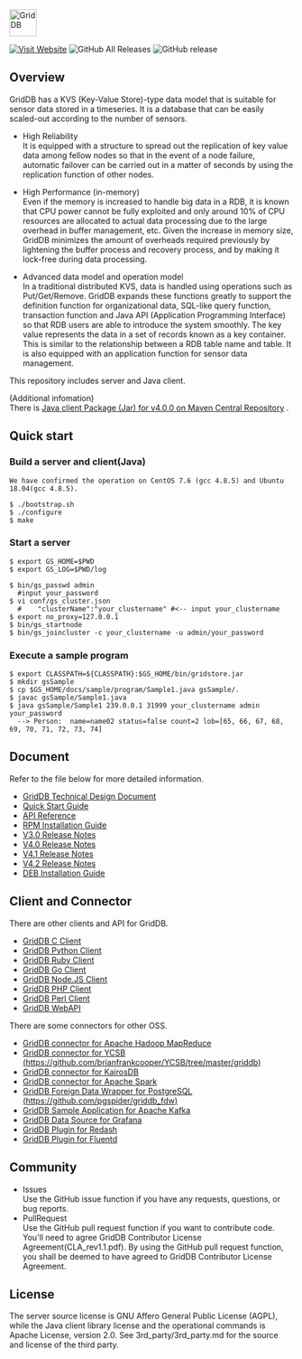 <img src="http://griddb.org/Image/GridDB_logo.png" align="center" height="48" alt="GridDB"/>

[![Visit Website](https://img.shields.io/badge/website-visit-orange.svg)](https://griddb.net) 
![GitHub All Releases](https://img.shields.io/github/downloads/griddb/griddb_nosql/total.svg) 
![GitHub release](https://img.shields.io/github/release/griddb/griddb_nosql.svg)
## Overview
  GridDB has a KVS (Key-Value Store)-type data model that is suitable for sensor data stored in a timeseries. It is a database that can be easily scaled-out according to the number of sensors.

  * High Reliability  
    It is equipped with a structure to spread out the replication of key value data among fellow nodes so that in the event of a node failure, automatic failover can be carried out in a matter of seconds by using the replication function of other nodes.

  * High Performance (in-memory)  
   Even if the memory is increased to handle big data in a RDB, it is known that CPU power cannot be fully exploited and only around 10% of CPU resources are allocated to actual data processing due to the large overhead in buffer management, etc. Given the increase in memory size, GridDB minimizes the amount of overheads required previously by lightening the buffer process and recovery process, and by making it lock-free during data processing.

  * Advanced data model and operation model  
    In a traditional distributed KVS, data is handled using operations such as Put/Get/Remove. GridDB expands these functions greatly to support the definition function for organizational data, SQL-like query function, transaction function and Java API (Application Programming Interface) so that RDB users are able to introduce the system smoothly. The key value represents the data in a set of records known as a key container. This is similar to the relationship between a RDB table name and table. It is also equipped with an application function for sensor data management.

  This repository includes server and Java client.

  (Additional infomation)  
  There is [Java client Package (Jar) for v4.0.0 on Maven Central Repository](https://search.maven.org/search?q=g:com.github.griddb) .

## Quick start
### Build a server and client(Java)
    We have confirmed the operation on CentOS 7.6 (gcc 4.8.5) and Ubuntu 18.04(gcc 4.8.5).

    $ ./bootstrap.sh
    $ ./configure
    $ make 
    
### Start a server
    $ export GS_HOME=$PWD
    $ export GS_LOG=$PWD/log

    $ bin/gs_passwd admin
      #input your_password
    $ vi conf/gs_cluster.json
      #    "clusterName":"your_clustername" #<-- input your_clustername
    $ export no_proxy=127.0.0.1
    $ bin/gs_startnode
    $ bin/gs_joincluster -c your_clustername -u admin/your_password

### Execute a sample program
    $ export CLASSPATH=${CLASSPATH}:$GS_HOME/bin/gridstore.jar
    $ mkdir gsSample
    $ cp $GS_HOME/docs/sample/program/Sample1.java gsSample/.
    $ javac gsSample/Sample1.java
    $ java gsSample/Sample1 239.0.0.1 31999 your_clustername admin your_password
      --> Person:  name=name02 status=false count=2 lob=[65, 66, 67, 68, 69, 70, 71, 72, 73, 74]

## Document
  Refer to the file below for more detailed information.  
  - [GridDB Technical Design Document](https://griddb.github.io/griddb_nosql/manual/GridDBTechnicalDesignDocument.pdf)
  - [Quick Start Guide](https://griddb.github.io/griddb_nosql/manual/GridDB_QuickStartGuide.html)
  - [API Reference](https://griddb.github.io/griddb_nosql/manual/GridDB_API_Reference.html)
  - [RPM Installation Guide](https://griddb.github.io/griddb_nosql/manual/GridDB_RPM_InstallGuide.html)
  - [V3.0 Release Notes](docs/GridDB-3.0.0-CE-RELEASE_NOTES.md)
  - [V4.0 Release Notes](docs/GridDB-4.0-CE-RELEASE_NOTES.md)
  - [V4.1 Release Notes](docs/GridDB-4.1-CE-RELEASE_NOTES.md)
  - [V4.2 Release Notes](docs/GridDB-4.2-CE-RELEASE_NOTES.md)
  - [DEB Installation Guide](https://griddb.github.io/griddb_nosql/manual/GridDB_DEB_InstallGuide.html)

## Client and Connector
  There are other clients and API for GridDB.
  * [GridDB C Client](https://github.com/griddb/c_client)
  * [GridDB Python Client](https://github.com/griddb/python_client)
  * [GridDB Ruby Client](https://github.com/griddb/ruby_client)
  * [GridDB Go Client](https://github.com/griddb/go_client)
  * [GridDB Node.JS Client](https://github.com/griddb/nodejs_client)
  * [GridDB PHP Client](https://github.com/griddb/php_client)
  * [GridDB Perl Client](https://github.com/griddb/perl_client)
  * [GridDB WebAPI](https://github.com/griddb/webapi)

  There are some connectors for other OSS.
  * [GridDB connector for Apache Hadoop MapReduce](https://github.com/griddb/griddb_hadoop_mapreduce)
  * [GridDB connector for YCSB (https://github.com/brianfrankcooper/YCSB/tree/master/griddb)](https://github.com/brianfrankcooper/YCSB/tree/master/griddb)
  * [GridDB connector for KairosDB](https://github.com/griddb/griddb_kairosdb)
  * [GridDB connector for Apache Spark](https://github.com/griddb/griddb_spark)
  * [GridDB Foreign Data Wrapper for PostgreSQL (https://github.com/pgspider/griddb_fdw)](https://github.com/pgspider/griddb_fdw)
  * [GridDB Sample Application for Apache Kafka](https://github.com/griddb/griddb_kafka_sample_app)
  * [GridDB Data Source for Grafana](https://github.com/griddb/griddb-datasource)
  * [GridDB Plugin for Redash](https://github.com/griddb/griddb-redash)
  * [GridDB Plugin for Fluentd](https://github.com/griddb/fluent-plugin-griddb)

## Community
  * Issues  
    Use the GitHub issue function if you have any requests, questions, or bug reports. 
  * PullRequest  
    Use the GitHub pull request function if you want to contribute code.
    You'll need to agree GridDB Contributor License Agreement(CLA_rev1.1.pdf).
    By using the GitHub pull request function, you shall be deemed to have agreed to GridDB Contributor License Agreement.

## License
  The server source license is GNU Affero General Public License (AGPL), 
  while the Java client library license and the operational commands is Apache License, version 2.0.
  See 3rd_party/3rd_party.md for the source and license of the third party.


